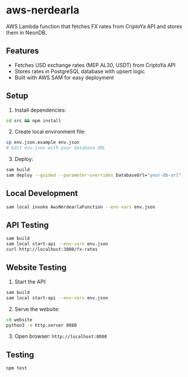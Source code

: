 # aws-nerdearla

AWS Lambda function that fetches FX rates from CriptoYa API and stores them in NeonDB.

## Features
- Fetches USD exchange rates (MEP AL30, USDT) from CriptoYa API
- Stores rates in PostgreSQL database with upsert logic
- Built with AWS SAM for easy deployment

## Setup

1. Install dependencies:
```bash
cd src && npm install
```

2. Create local environment file:
```bash
cp env.json.example env.json
# Edit env.json with your database URL
```

3. Deploy:
```bash
sam build
sam deploy --guided --parameter-overrides DatabaseUrl="your-db-url"
```

## Local Development

```bash
sam local invoke AwsNerdearlaFunction --env-vars env.json
```

## API Testing

```bash
sam build
sam local start-api --env-vars env.json
curl http://localhost:3000/fx-rates
```

## Website Testing

1. Start the API:
```bash
sam build
sam local start-api --env-vars env.json
```

2. Serve the website:
```bash
cd website
python3 -m http.server 8080
```

3. Open browser: `http://localhost:8080`

## Testing

```bash
npm test
```
